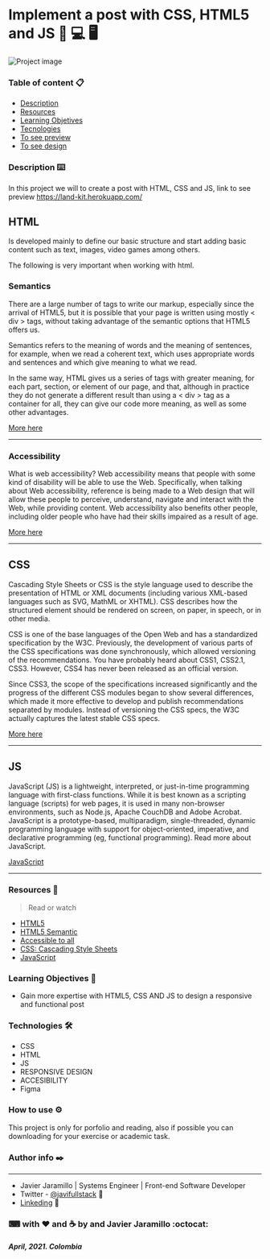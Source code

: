 # Implement a post with CSS, HTML5 and JS 📱 💻 🖥



![Project image](https://i.postimg.cc/Ls6nsV6H/landkit.png)

<a id="content"></a> 

### Table of content 📋

- [Description](#description)
- [Resources](#resources)
- [Learning Objetives](#learning-objectives)
- [Tecnologies](#technologies)
- [To see preview](https://land-kit.herokuapp.com/)
- [To see design](https://www.figma.com/file/zWXN5vwZic495CsxYa9V2j/Bootcamp---Javascript-1?node-id=0%3A1)

### Description ⌨️

<a id="description"></a>
In this project we will to create a post with HTML, CSS and JS, link to see preview https://land-kit.herokuapp.com/

## HTML

Is developed mainly to define our basic structure and start adding basic content such as text, images, video games among others.

The following is very important when working with html.

### Semantics

There are a large number of tags to write our markup, especially since the arrival of HTML5, but it is possible that your page is written using mostly < div > tags, without taking advantage of the semantic options that HTML5 offers us.

Semantics refers to the meaning of words and the meaning of sentences, for example, when we read a coherent text, which uses appropriate words and sentences and which give meaning to what we read.

In the same way, HTML gives us a series of tags with greater meaning, for each part, section, or element of our page, and that, although in practice they do not generate a different result than using a < div > tag as a container for all, they can give our code more meaning, as well as some other advantages.

[More here](https://en.wikipedia.org/wiki/HTML)
___

### Accessibility

What is web accessibility?
Web accessibility means that people with some kind of disability will be able to use the Web. Specifically, when talking about Web accessibility, reference is being made to a Web design that will allow these people to perceive, understand, navigate and interact with the Web, while providing content. Web accessibility also benefits other people, including older people who have had their skills impaired as a result of age.

[More here](https://web.dev/accessible/?gclid=Cj0KCQiAhP2BBhDdARIsAJEzXlGqvYsIkVtPZ582QkUSiw0NyevHFuejs7-Ml3D8vRaq2_4EDFwUmsEaAky_EALw_wcB)
___

## CSS
Cascading Style Sheets or CSS is the style language used to describe the presentation of HTML or XML documents (including various XML-based languages ​​such as SVG, MathML or XHTML). CSS describes how the structured element should be rendered on screen, on paper, in speech, or in other media.

CSS is one of the base languages ​​of the Open Web and has a standardized specification by the W3C. Previously, the development of various parts of the CSS specifications was done synchronously, which allowed versioning of the recommendations. You have probably heard about CSS1, CSS2.1, CSS3. However, CSS4 has never been released as an official version.

Since CSS3, the scope of the specifications increased significantly and the progress of the different CSS modules began to show several differences, which made it more effective to develop and publish recommendations separated by modules. Instead of versioning the CSS specs, the W3C actually captures the latest stable CSS specs.

[More here](https://developer.mozilla.org/en-US/docs/Web/CSS)
___

## JS

JavaScript (JS) is a lightweight, interpreted, or just-in-time programming language with first-class functions. While it is best known as a scripting language (scripts) for web pages, it is used in many non-browser environments, such as Node.js, Apache CouchDB and Adobe Acrobat. JavaScript is a prototype-based, multiparadigm, single-threaded, dynamic programming language with support for object-oriented, imperative, and declarative programming (eg, functional programming). Read more about JavaScript.

[JavaScript](https://developer.mozilla.org/en-US/docs/Web/JavaScript)
___

### Resources 📖
<a id="resources"></a>

>Read or watch

- [HTML5](https://en.wikipedia.org/wiki/HTML)
- [HTML5 Semantic](https://www.w3schools.com/html/html5_semantic_elements.asp)
- [Accessible to all](https://web.dev/accessible/?gclid=Cj0KCQiAhP2BBhDdARIsAJEzXlGqvYsIkVtPZ582QkUSiw0NyevHFuejs7-Ml3D8vRaq2_4EDFwUmsEaAky_EALw_wcB)
- [CSS: Cascading Style Sheets](https://developer.mozilla.org/en-US/docs/Web/CSS)
- [JavaScript](https://developer.mozilla.org/en-US/docs/Web/JavaScript)

### Learning Objectives 🚀
<a id="learning-objectives"></a>
- Gain more expertise with HTML5, CSS AND JS to design a responsive and functional post

### Technologies 🛠️
<a id="technologies"></a>
- CSS
- HTML
- JS
- RESPONSIVE DESIGN
- ACCESIBILITY
- Figma

### How to use ⚙️

This project is only for porfolio and reading, also if possible you can downloading for your exercise or academic task.


### Author info ✒️
 
___

- Javier Jaramillo | Systems Engineer | Front-end Software Developer
- Twitter - [@javifullstack](https://twitter.com/javifullstack) :blue_heart:
- [Linkeding](https://www.linkedin.com/in/javier-jaramillo-346b681a1/) :gem:


### ⌨ with ❤ ️and ☕ by and Javier Jaramillo :octocat:

##### April, 2021. Colombia

